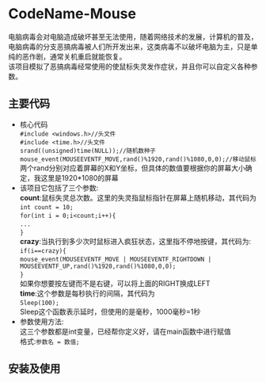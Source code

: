 # CodeName-Mouse
电脑病毒会对电脑造成破坏甚至无法使用，随着网络技术的发展，计算机的普及，电脑病毒的分支恶搞病毒被人们所开发出来，这类病毒不以破坏电脑为主，只是单纯的恶作剧，通常关机重启就能恢复。  
该项目模拟了恶搞病毒经常使用的使鼠标失灵发作症状，并且你可以自定义各种参数。  
## 主要代码
* 核心代码  
`#include <windows.h>//头文件`  
`#include <time.h>//头文件`         
`srand((unsigned)time(NULL));//随机数种子`  
`mouse_event(MOUSEEVENTF_MOVE,rand()%1920,rand()%1080,0,0);//移动鼠标`  
两个rand分别对应着屏幕的X和Y坐标，但具体的数值要根据你的屏幕大小确定，我这里是1920*1080的屏幕  
* 该项目它包括了三个参数:  
**count**:鼠标失灵总次数。这里的失灵指鼠标指针在屏幕上随机移动，其代码为  
`int count = 10;`   
`for(int i = 0;i<count;i++){`  
`...`  
`}`  
**crazy**:当执行到多少次时鼠标进入疯狂状态，这里指不停地按键，其代码为:  
`if(i==crazy){`  
`mouse_event(MOUSEEVENTF_MOVE | MOUSEEVENTF_RIGHTDOWN | MOUSEEVENTF_UP,rand()%1920,rand()%1080,0,0);`  
`}`  
如果你想要按左键而不是右键，可以将上面的RIGHT换成LEFT  
**time**:这个参数是每秒执行的间隔，其代码为  
`Sleep(100);`  
Sleep这个函数表示延时，但使用的是毫秒，1000毫秒=1秒  
* 参数使用方法:  
这三个参数都是int变量，已经帮你定义好，请在main函数中进行赋值  
格式:`参数名 = 数值;`  
## 安装及使用
